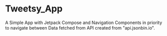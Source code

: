 # Tweetsy_App
A Simple App with Jetpack Compose and Navigation Components in priority to navigate between Data fetched from API created from "api.jsonbin.io".

